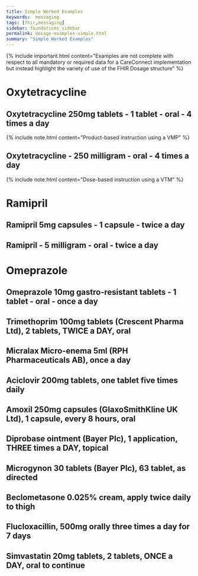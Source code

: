 ```yaml
---
title: Simple Worked Examples
keywords:  messaging
tags: [fhir,messaging]
sidebar: foundations_sidebar
permalink: dosage-examples-simple.html
summary: "Simple Worked Examples"
---
```


{% include important.html content="Examples are not complete with respect to all mandatory or required data for a CareConnect implementation but instead highlight the variety of use of the FHIR Dosage structure" %}

# Oxytetracycline #

## Oxytetracycline 250mg tablets - 1 tablet - oral - 4 times a day ##

{% include note.html content="Product-based instruction using a VMP" %}
<script src="https://gist.github.com/RobertGoochUK/2b88fe64156c2d3c788328463d7a4a5d.js"></script>

## Oxytetracycline - 250 milligram - oral - 4 times a day ##

{% include note.html content="Dose-based instruction using a VTM" %}
<script src="https://gist.github.com/RobertGoochUK/3d90859ce98769ec9b6643cfccdcc65a.js"></script>

# Ramipril #

## Ramipril 5mg capsules - 1 capsule - twice a day ##

<script src="https://gist.github.com/RobertGoochUK/91cff732c159dabb452c52a0a92f688a.js"></script>

## Ramipril - 5 milligram - oral - twice a day ##

<script src="https://gist.github.com/RobertGoochUK/8ed91c4ec01ac01fd641978965842782.js"></script>

# Omeprazole #

## Omeprazole 10mg gastro-resistant tablets - 1 tablet - oral - once a day ##

<script src="https://gist.github.com/RobertGoochUK/b80afd58861658643c8265d3cb622979.js"></script>

## Trimethoprim 100mg tablets (Crescent Pharma Ltd), 2 tablets, TWICE a DAY, oral ##

<script src="https://gist.github.com/RobertGoochUK/55593efcf8d81d681bed1a3dc4f9d1c4.js"></script>

## Micralax Micro-enema 5ml (RPH Pharmaceuticals AB), once a day ##

<script src="https://gist.github.com/RobertGoochUK/15231b8269739c11bf86fe4948f7090f.js"></script>

## Aciclovir 200mg tablets, one tablet five times daily ##

<script src="https://gist.github.com/RobertGoochUK/9dadfd13bf632cad40883383a30c35b1.js"></script>

## Amoxil 250mg capsules (GlaxoSmithKline UK Ltd), 1 capsule, every 8 hours, oral ##

<script src="https://gist.github.com/RobertGoochUK/3ef048f8fb97d26bac1c0d4e13c4a6fb.js"></script>

## Diprobase ointment (Bayer Plc), 1 application, THREE times a DAY, topical ##

<script src="https://gist.github.com/RobertGoochUK/8c72ae276972c87272056eb2e984a956.js"></script>

## Microgynon 30 tablets (Bayer Plc), 63 tablet, as directed ##

<script src="https://gist.github.com/RobertGoochUK/2d5b5a1261bb9a785618fbf5380e9e20.js"></script>

## Beclometasone 0.025% cream, apply twice daily to thigh ##

<script src="https://gist.github.com/RobertGoochUK/5efddc06de5180593a38cd907de63443.js"></script>

## Flucloxacillin, 500mg orally three times a day for 7 days ##

<script src="https://gist.github.com/RobertGoochUK/17e0acb88b76bbcb82b3b6f6c34d7f31.js"></script>

## Simvastatin 20mg tablets, 2 tablets, ONCE a DAY, oral to continue ##

<script src="https://gist.github.com/RobertGoochUK/76d1dc65f3021f5c4e50409fde924a1c.js"></script>